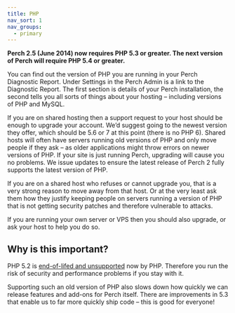 ```yaml
---
title: PHP
nav_sort: 1
nav_groups:
  - primary
---
```


**Perch 2.5 (June 2014) now requires PHP 5.3 or greater. The next version of Perch will require PHP 5.4 or greater.**

You can find out the version of PHP you are running in your Perch Diagnostic Report. Under Settings in the Perch Admin is a link to the Diagnostic Report. The first section is details of your Perch installation, the second tells you all sorts of things about your hosting – including versions of PHP and MySQL.

If you are on shared hosting then a support request to your host should be enough to upgrade your account. We’d suggest going to the newest version they offer, which should be 5.6 or 7 at this point (there is no PHP 6). Shared hosts will often have servers running old versions of PHP and only move people if they ask – as older applications might throw errors on newer versions of PHP. If your site is just running Perch, upgrading will cause you no problems. We issue updates to ensure the latest release of Perch 2 fully supports the latest version of PHP.

If you are on a shared host who refuses or cannot upgrade you, that is a very strong reason to move away from that host. Or at the very least ask them how they justify keeping people on servers running a version of PHP that is not getting security patches and therefore vulnerable to attacks.

If you are running your own server or VPS then you should also upgrade, or ask your host to help you do so.

## Why is this important?

PHP 5.2 is [end-of-lifed and unsupported](http://php.net/eol.php) now by PHP. Therefore you run the risk of security and performance problems if you stay with it.

Supporting such an old version of PHP also slows down how quickly we can release features and add-ons for Perch itself. There are improvements in 5.3 that enable us to far more quickly ship code – this is good for everyone!

